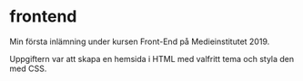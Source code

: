 # frontend 

Min första inlämning under kursen Front-End på Medieinstitutet 2019. 

Uppgiftern var att skapa en hemsida i HTML med valfritt tema och styla den med CSS. 
